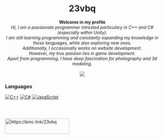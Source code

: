 <h1 align="center">23vbq</h1>
<p align="center">
  <b>Welcome in my profile</b><br>
  <i>Hi, I am a passionate programmer intrested particulary in C++ and C# (especially within Unity).<br> I am still learning programming and constantly expanding my knowledge in these languages, while also exploring new ones.<br> Additionally, I occasionally works on website development.<br> However, my true passion lies in game development.<br> Apart from programming, I have deep fascination for photography and 3d modeling.</i><br><br>
  <a href="https://instagram.com/vbq_3d"><img src="https://img.shields.io/badge/Instagram-F28A8A?style=for-the-badge&logo=instagram&logoColor=white"/></a>
</p>

### Languages
[![C++](https://img.shields.io/badge/c++-black?style=for-the-badge&logo=cplusplus&logoColor=blue)](https://github.com/23vbq)
[![C#](https://img.shields.io/badge/csharp-black?style=for-the-badge&logo=csharp&logoColor=purple)](https://github.com/23vbq)
[![JavaScript](https://img.shields.io/badge/javascript-black?style=for-the-badge&logo=javascript&logoColor=gold)](https://github.com/23vbq)

<br><br>
<p><a href="https://bmc.link/23vbq"> <img align="left" src="https://cdn.buymeacoffee.com/buttons/v2/default-yellow.png" height="50" width="210" alt="https://bmc.link/23vbq" /></a></p>
<!---
[![BuyMeACoffee](https://img.shields.io/badge/Buy_Me_A_Coffee-yellow?style=for-the-badge&logo=buymeacoffee&logoColor=2d2121)](https://www.buymeacoffee.com/23vbq)
[![Instagram](https://img.shields.io/badge/Instagram-F28A8A?style=for-the-badge&logo=instagram&logoColor=white)](https://instagram.com/vbq_3d)
--->
<!---
- 👋 Hi, I’m @23vbq
- 👀 I’m interested in programming, game development, linux community, cats, photography and 3d modeling
- 🌱 I’m currently learning c++, c# and Unity
- 📫 How to reach me:
  - vblackgp123@gmail.com
  - [u/Vblacqe](https://reddit.com/u/Vblacqe)
--->
<!---
23vbq/23vbq is a ✨ special ✨ repository because its `README.md` (this file) appears on your GitHub profile.
You can click the Preview link to take a look at your changes.

- 💞️ I’m looking to collaborate on ...
--->
